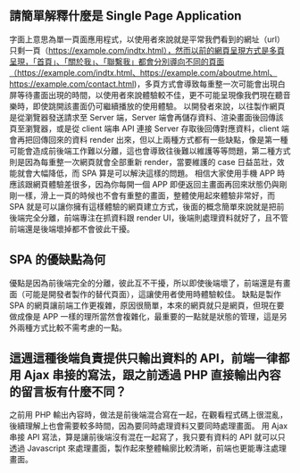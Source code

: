 ## 請簡單解釋什麼是 Single Page Application

字面上意思為單一頁面應用程式，以使用者來說就是平常我們看到的網址（url）只剩一頁（https://example.com/indtx.html），然而以前的網頁呈現方式是多頁呈現，「首頁」、「關於我」、「聯繫我」都會分別導向不同的頁面（https://example.com/indtx.html、https://example.com/aboutme.html、https://example.com/contact.html)，多頁方式會導致每重整一次可能會出現白屏等待畫面出現的時間，以使用者來說體驗較不佳，更不可能呈現像我們現在聽音樂時，即使跳開該畫面仍可繼續播放的使用體驗。
以開發者來說，以往製作網頁是從瀏覽器發送請求至 Server 端，Server 端會再儲存資料、渲染畫面後回傳該頁至瀏覽器，或是從 client 端串 API 連接 Server 存取後回傳對應資料，client 端會再把回傳回來的資料 render 出來，但以上兩種方式都有一些缺點，像是第一種可能會造成前後端工作難以分離，這也會導致往後難以維護等等問題，第二種方式則是因為每重整一次網頁就會全部重新 render，當要維護的 case 日益茁壯，效能就會大幅降低，而 SPA 算是可以解決這樣的問題。
相信大家使用手機 APP 時應該跟網頁體驗差很多，因為你每開一個 APP 即便返回主畫面再回來狀態仍與剛剛一樣，滑上一頁的時候也不會有重整的畫面，整體使用起來體驗非常好，而 SPA 就是可以讓你擁有這樣體驗的網頁建立方式，後面的概念簡單來說就是把前後端完全分離，前端專注在抓資料跟 render UI，後端則處理資料就好了，且不管前端還是後端壞掉都不會彼此干擾。

## SPA 的優缺點為何

優點是因為前後端完全的分離，彼此互不干擾，所以即使後端壞了，前端還是有畫面（可能是開發者製作的替代頁面），這讓使用者使用時體驗較佳。
缺點是製作 SPA 的網頁讓前端工作更複雜，原因很簡單，本來的網頁就只是網頁，但現在要做成像是 APP 一樣的理所當然會複雜化，最重要的一點就是狀態的管理，這是另外兩種方式比較不需考慮的一點。

## 這週這種後端負責提供只輸出資料的 API，前端一律都用 Ajax 串接的寫法，跟之前透過 PHP 直接輸出內容的留言板有什麼不同？

之前用 PHP 輸出內容時，做法是前後端混合寫在一起，在觀看程式碼上很混亂，後續理解上也會需要較多時間，因為要同時處理資料又要同時處理畫面。
用 Ajax 串接 API 寫法，算是讓前後端沒有混在一起寫了，我只要有資料的 API 就可以只透過 Javascript 來處理畫面，製作起來整體輪廓比較清晰，前端也更能專注處理畫面。
